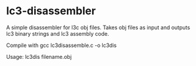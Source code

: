 # lc3-disassembler
A simple disassembler for l3c obj files. Takes obj files as input and outputs lc3 binary strings and lc3 assembly code.

Compile with gcc lc3disassemble.c -o lc3dis

Usage: lc3dis filename.obj
  

